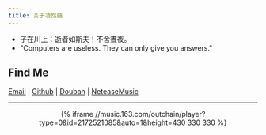 ```yaml
---
title: 关于凌然葭
---
```

 - 子在川上：逝者如斯夫！不舍晝夜。
 - "Computers are useless. They can only give you answers."

## Find Me
[Email](mailto:zjharpoonman@gmail.com) | [Github](https://github.com/0ranga) | [Douban](https://www.douban.com/people/69104080/) | [NeteaseMusic](http://music.163.com/#/user/home?id=1352908)


--- 
<!-- netease music -->
<div  style=" text-align: center;">
{% iframe //music.163.com/outchain/player?type=0&id=2172521085&auto=1&height=430 330 330 %}
</div>